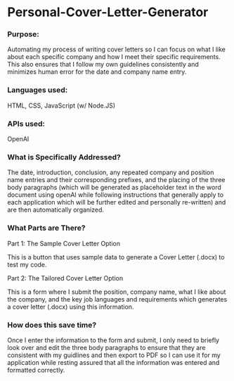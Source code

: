 # Personal-Cover-Letter-Generator

### Purpose: 

Automating my process of writing cover letters so I can focus on what I like about each specific company and how I meet their specific requirements. This also ensures that I follow my own guidelines consistently and minimizes human error for the date and company name entry.

### Languages used: 

HTML, CSS, JavaScript (w/ Node.JS) 

### APIs used:

OpenAI

### What is Specifically Addressed?

The date, introduction, conclusion, any repeated company and position name entries and their corresponding prefixes, and the placing of the three body paragraphs (which will be generated as placeholder text in the word document using openAI while following instructions that generally apply to each application which will be further edited and personally re-written) and are then automatically organized.

### What Parts are There?

Part 1: The Sample Cover Letter Option

This is a button that uses sample data to generate a Cover Letter (.docx) to test my code.

Part 2: The Tailored Cover Letter Option

This is a form where I submit the position, company name, what I like about the company, and the key job languages and requirements which generates a cover letter (.docx) using this information.

### How does this save time?

Once I enter the information to the form and submit, I only need to briefly look over and edit the three body paragraphs to ensure that they are consistent with my guidlines and then export to PDF so I can use it for my application while resting assured that all the information was entered and formatted correctly. 





